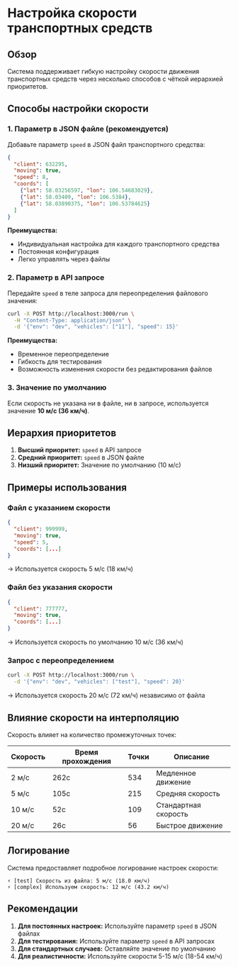 # Настройка скорости транспортных средств

## Обзор

Система поддерживает гибкую настройку скорости движения транспортных средств через несколько способов с чёткой иерархией приоритетов.

## Способы настройки скорости

### 1. Параметр в JSON файле (рекомендуется)

Добавьте параметр `speed` в JSON файл транспортного средства:

```json
{
  "client": 632295,
  "moving": true,
  "speed": 8,
  "coords": [
    {"lat": 58.03256597, "lon": 106.54683029},
    {"lat": 58.03409, "lon": 106.5384},
    {"lat": 58.03890375, "lon": 106.53784625}
  ]
}
```

**Преимущества:**
- Индивидуальная настройка для каждого транспортного средства
- Постоянная конфигурация
- Легко управлять через файлы

### 2. Параметр в API запросе

Передайте `speed` в теле запроса для переопределения файлового значения:

```bash
curl -X POST http://localhost:3000/run \
  -H "Content-Type: application/json" \
  -d '{"env": "dev", "vehicles": ["11"], "speed": 15}'
```

**Преимущества:**
- Временное переопределение
- Гибкость для тестирования
- Возможность изменения скорости без редактирования файлов

### 3. Значение по умолчанию

Если скорость не указана ни в файле, ни в запросе, используется значение **10 м/с (36 км/ч)**.

## Иерархия приоритетов

1. **Высший приоритет:** `speed` в API запросе
2. **Средний приоритет:** `speed` в JSON файле
3. **Низший приоритет:** Значение по умолчанию (10 м/с)

## Примеры использования

### Файл с указанием скорости
```json
{
  "client": 999999,
  "moving": true,
  "speed": 5,
  "coords": [...]
}
```
→ Используется скорость 5 м/с (18 км/ч)

### Файл без указания скорости
```json
{
  "client": 777777,
  "moving": true,
  "coords": [...]
}
```
→ Используется скорость по умолчанию 10 м/с (36 км/ч)

### Запрос с переопределением
```bash
curl -X POST http://localhost:3000/run \
  -d '{"env": "dev", "vehicles": ["test"], "speed": 20}'
```
→ Используется скорость 20 м/с (72 км/ч) независимо от файла

## Влияние скорости на интерполяцию

Скорость влияет на количество промежуточных точек:

| Скорость | Время прохождения | Точки | Описание |
|----------|-------------------|-------|----------|
| 2 м/с | 262с | 534 | Медленное движение |
| 5 м/с | 105с | 215 | Средняя скорость |
| 10 м/с | 52с | 109 | Стандартная скорость |
| 20 м/с | 26с | 56 | Быстрое движение |

## Логирование

Система предоставляет подробное логирование настроек скорости:

```
⚡ [test] Скорость из файла: 5 м/с (18.0 км/ч)
⚡ [complex] Используем скорость: 12 м/с (43.2 км/ч)
```

## Рекомендации

1. **Для постоянных настроек:** Используйте параметр `speed` в JSON файлах
2. **Для тестирования:** Используйте параметр `speed` в API запросах
3. **Для стандартных случаев:** Оставляйте значение по умолчанию
4. **Для реалистичности:** Используйте скорости 5-15 м/с (18-54 км/ч) 